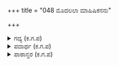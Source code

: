 +++
title = "048 ಮೊದಲಲಾ ಮಾಹಿಷಿಕನನು"

+++

<details><summary>ಗದ್ಯ (ಕ.ಗ.ಪ) </summary>

48. ಮೊದಲು ಹೆಂಡತಿಯನ್ನು ಸೂಳೆಗಾರಿಕೆಗೆ ಒಡ್ಡಿ ಹಣವನ್ನು ಗಳಿಸುವವನನ್ನು , ಮಧ್ಯದಲ್ಲಿ ಶೂದ್ರಸ್ತ್ರೀಯ  ಬ್ರಾಹ್ಮಣ ಪತಿಯನ್ನು, ಕೊನೆಗೆ ತಪ್ಪು ಮಾತನಾಡುವವನನ್ನು ಕಂಡವರ ಸಂಪತ್ತು ಕಂಡಕಂಡ ಕಡೆಗೆ ಹರಿದು ಅಶಾಂತಿಯಾಗುತ್ತದೆ; ಇದು ಉತ್ತಮ ಶಾಸ್ತ್ರದ ಅರ್ಥ. ಇದನ್ನು ತಿಳಿದು ನಡೆಯುವುದು ನೀತಿ.
</details>

<details><summary>ಪದಾರ್ಥ (ಕ.ಗ.ಪ) </summary>

ಮಾಹಿಷಿಕ-ಹೆಂಡತಿಯ ವ್ಯಭಿಚಾರದಿಂದ ಹಣಗಳಿಸುವವನು, ವೃಷಳು - ಶೂದ್ರಳು, ವಾರ್‍ಧುಷಿಕ-ವಾರ್ಧುಷಿಕ-ಬಡ್ಡಿ ಹಣದಿಂದ ಜೀವಿಸುವವನು
</details>

<details><summary>ಪಾಠಾನ್ತರ (ಕ.ಗ.ಪ) </summary>

ವಾಗ್ದೋಷಿಕ -ವಾರ್ಧುಷಿಕ-   
  ಪ್ರಾಚ್ಯ ಸಂಶೋಧನಾ ಸಂಸ್ಥೆ ಕೃಷ್ಣ ಜೋಯಿಸ್.
</details>

